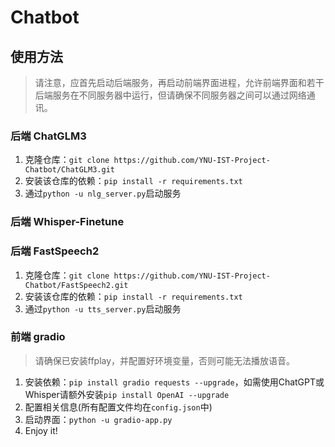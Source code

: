 # Chatbot

## 使用方法

> 请注意，应首先启动后端服务，再启动前端界面进程，允许前端界面和若干后端服务在不同服务器中运行，但请确保不同服务器之间可以通过网络通讯。

### 后端 ChatGLM3

1. 克隆仓库：`git clone https://github.com/YNU-IST-Project-Chatbot/ChatGLM3.git`
2. 安装该仓库的依赖：`pip install -r requirements.txt`
3. 通过`python -u nlg_server.py`启动服务

### 后端 Whisper-Finetune

### 后端 FastSpeech2

1. 克隆仓库：`git clone https://github.com/YNU-IST-Project-Chatbot/FastSpeech2.git`
2. 安装该仓库的依赖：`pip install -r requirements.txt`
3. 通过`python -u tts_server.py`启动服务

### 前端 gradio

> 请确保已安装ffplay，并配置好环境变量，否则可能无法播放语音。

1. 安装依赖：`pip install gradio requests --upgrade`，如需使用ChatGPT或Whisper请额外安装`pip install OpenAI --upgrade`
2. 配置相关信息(所有配置文件均在`config.json`中)
3. 启动界面：`python -u gradio-app.py`
4. Enjoy it!
